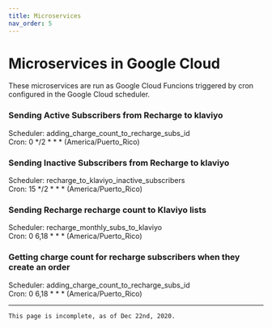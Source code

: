 ```yaml
---
title: Microservices
nav_order: 5
---
```

# Microservices in Google Cloud

These microservices are run as Google Cloud Funcions triggered by  cron configured in the Google Cloud scheduler.

### Sending Active Subscribers from Recharge to klaviyo
Scheduler: adding_charge_count_to_recharge_subs_id  
Cron: 0 */2 * * * (America/Puerto_Rico)

### Sending Inactive Subscribers from Recharge to klaviyo
Scheduler: recharge_to_klaviyo_inactive_subscribers  
Cron: 15 */2 * * * (America/Puerto_Rico)

### Sending Recharge recharge count to Klaviyo lists
Scheduler: recharge_monthly_subs_to_klaviyo  
Cron: 0 6,18 * * * (America/Puerto_Rico)

### Getting charge count for recharge subscribers when they create an order
Scheduler: adding_charge_count_to_recharge_subs_id  
Cron: 0 6,18 * * * (America/Puerto_Rico)

---
```
This page is incomplete, as of Dec 22nd, 2020.
```
